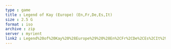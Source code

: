 ```yaml
---
type : game
title : Legend of Kay (Europe) (En,Fr,De,Es,It)
size : 2.5 G
format : iso
archive : zip
server : myrient
link2 : Legend%20of%20Kay%20%28Europe%29%20%28En%2CFr%2CDe%2CEs%2CIt%29
---
```

